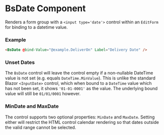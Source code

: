﻿# BsDate Component

Renders a form group with a `<input type='date'>` control within an `EditForm` for binding to a datetime value.

### Example
```html
<BsDate @bind-Value="@example.DeliverOn" Label="Delivery Date" />
```

### Unset Dates
The `BsDate` control will leave the control empty if a non-nullable DateTime value is not set (e.g. equals 
`DateTime.MinValue`). This is unlike the standard Blazor `<InputDate>` control, which when bound to a 
`DateTime` value which has not been set, it shows `'01-01-0001'` as the value. The underlying bound value will
still be `01/01/0001` however.

### MinDate and MaxDate

The control supports two optional properties: `MinDate` and `MaxDate`. Setting either will restrict the HTML 
control calendar rendering so that dates outside the valid range cannot be selected.
